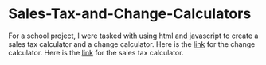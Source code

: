 # Sales-Tax-and-Change-Calculators
For a school project, I were tasked with using html and javascript to create a sales tax calculator and a change calculator.
Here is the [link](https://htmlpreview.github.io/?https://github.com/coffmancorrim/Sales-Tax-and-Change-Calculators/blob/main/change%20maker/index.html) for the change calculator.
Here is the [link](https://htmlpreview.github.io/?https://github.com/coffmancorrim/Sales-Tax-and-Change-Calculators/blob/main/sales%20tax/index.html) for the sales tax calculator.

